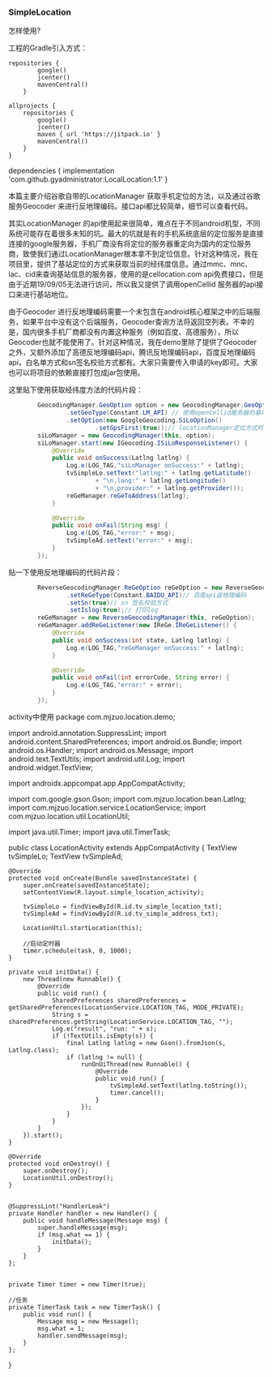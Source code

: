 ### SimpleLocation

怎样使用?

工程的Gradle引入方式：

    repositories {
            google()
            jcenter()
            mavenCentral()
        }

    allprojects {
        repositories {
            google()
            jcenter()
            maven { url 'https://jitpack.io' }
            mavenCentral()
        }
    }

  dependencies {
		implementation 'com.github.gyadministrator:LocalLocation:1.1'
	}

本篇主要介绍谷歌自带的LocationManager 获取手机定位的方法，以及通过谷歌服务Geocoder 来进行反地理编码。接口api都比较简单，细节可以查看代码。

其实LocationManager 的api使用起来很简单，难点在于不同android机型，不同系统可能存在着很多未知的坑。最大的坑就是有的手机系统底层的定位服务是直接连接的google服务器，手机厂商没有将定位的服务器重定向为国内的定位服务商，致使我们通过LocationManager根本拿不到定位信息。针对这种情况，我在项目里，提供了基站定位的方式来获取当前的经纬度信息。通过mmc、mnc、lac、cid来查询基站信息的服务器，使用的是cellocation.com api免费接口，但是由于近期19/09/05无法进行访问，所以我又提供了调用openCellid 服务器的api接口来进行基站地位。

由于Geocoder 进行反地理编码需要一个未包含在android核心框架之中的后端服务，如果平台中没有这个后端服务，Geocoder查询方法将返回空列表。不幸的是，国内很多手机厂商都没有内置这种服务（例如百度、高德服务），所以Geocoder也就不能使用了。针对这种情况，我在demo里除了提供了Geocoder 之外，又额外添加了高德反地理编码api，腾讯反地理编码api，百度反地理编码api，白名单方式和sn签名校验方式都有。大家只需要传入申请的key即可。大家也可以将项目的依赖直接打包成jar包使用。

这里贴下使用获取经纬度方法的代码片段：

```java
        GeocodingManager.GeoOption option = new GeocodingManager.GeoOption()
                .setGeoType(Constant.LM_API) // 使用openCellid服务器的基站地位
                .setOption(new GoogleGeocoding.SiLoOption()
                        .setGpsFirst(true));// locationManager定位方式时，gps优先
        siLoManager = new GeocodingManager(this, option);
        siLoManager.start(new IGeocoding.ISiLoResponseListener() {
            @Override
            public void onSuccess(Latlng latlng) {
                Log.e(LOG_TAG,"siLoManager onSuccess:" + latlng);
                tvSimpleLo.setText("latlng:" + latlng.getLatitude()
                        + "\n,long:" + latlng.getLongitude()
                        + "\n,provider:" + latlng.getProvider());
                reGeManager.reGeToAddress(latlng);
            }

            @Override
            public void onFail(String msg) {
                Log.e(LOG_TAG,"error:" + msg);
                tvSimpleAd.setText("error:" + msg);
            }
        });
```

贴一下使用反地理编码的代码片段：

```java
        ReverseGeocodingManager.ReGeOption reGeOption = new ReverseGeocodingManager.ReGeOption()
                .setReGeType(Constant.BAIDU_API)// 百度api返地理编码
                .setSn(true)// sn 签名校验方式
                .setIslog(true);// 打印log
        reGeManager = new ReverseGeocodingManager(this, reGeOption);
        reGeManager.addReGeListener(new IReGe.IReGeListener() {
            @Override
            public void onSuccess(int state, Latlng latlng) {
                Log.e(LOG_TAG,"reGeManager onSuccess:" + latlng);
            }

            @Override
            public void onFail(int errorCode, String error) {
                Log.e(LOG_TAG,"error:" + error);
            }
        });
```

activity中使用
package com.mjzuo.location.demo;

import android.annotation.SuppressLint;
import android.content.SharedPreferences;
import android.os.Bundle;
import android.os.Handler;
import android.os.Message;
import android.text.TextUtils;
import android.util.Log;
import android.widget.TextView;

import androidx.appcompat.app.AppCompatActivity;

import com.google.gson.Gson;
import com.mjzuo.location.bean.Latlng;
import com.mjzuo.location.service.LocationService;
import com.mjzuo.location.util.LocationUtil;

import java.util.Timer;
import java.util.TimerTask;

public class LocationActivity extends AppCompatActivity {
    TextView tvSimpleLo;
    TextView tvSimpleAd;

    @Override
    protected void onCreate(Bundle savedInstanceState) {
        super.onCreate(savedInstanceState);
        setContentView(R.layout.simple_location_activity);

        tvSimpleLo = findViewById(R.id.tv_simple_location_txt);
        tvSimpleAd = findViewById(R.id.tv_simple_address_txt);

        LocationUtil.startLocation(this);

        //启动定时器
        timer.schedule(task, 0, 1000);
    }

    private void initData() {
        new Thread(new Runnable() {
            @Override
            public void run() {
                SharedPreferences sharedPreferences = getSharedPreferences(LocationService.LOCATION_TAG, MODE_PRIVATE);
                String s = sharedPreferences.getString(LocationService.LOCATION_TAG, "");
                Log.e("result", "run: " + s);
                if (!TextUtils.isEmpty(s)) {
                    final Latlng latlng = new Gson().fromJson(s, Latlng.class);
                    if (latlng != null) {
                        runOnUiThread(new Runnable() {
                            @Override
                            public void run() {
                                tvSimpleAd.setText(latlng.toString());
                                timer.cancel();
                            }
                        });
                    }
                }
            }
        }).start();
    }

    @Override
    protected void onDestroy() {
        super.onDestroy();
        LocationUtil.onDestroy();
    }


    @SuppressLint("HandlerLeak")
    private Handler handler = new Handler() {
        public void handleMessage(Message msg) {
            super.handleMessage(msg);
            if (msg.what == 1) {
                initData();
            }
        }
    };


    private Timer timer = new Timer(true);

    //任务
    private TimerTask task = new TimerTask() {
        public void run() {
            Message msg = new Message();
            msg.what = 1;
            handler.sendMessage(msg);
        }
    };
}



